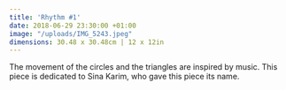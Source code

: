 ```yaml
---
title: 'Rhythm #1'
date: 2018-06-29 23:30:00 +01:00
image: "/uploads/IMG_5243.jpeg"
dimensions: 30.48 x 30.48cm | 12 x 12in
---
```


The movement of the circles and the triangles are inspired by music. This piece is dedicated to Sina Karim, who gave this piece its name. 